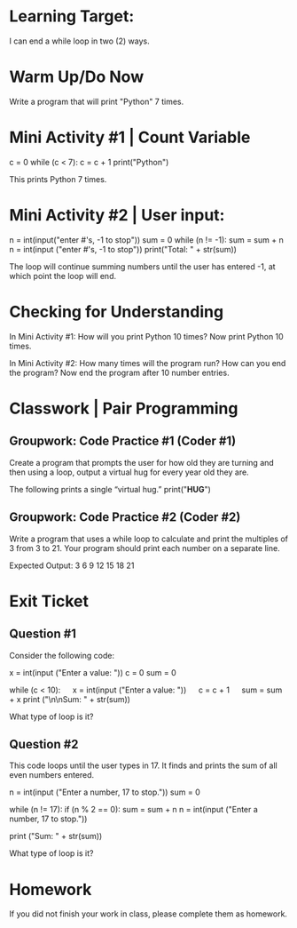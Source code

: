 # Learning Target:
I can end a while loop in two (2) ways.

# Warm Up/Do Now
Write a program that will print "Python" 7 times.

# Mini Activity #1 | Count Variable

c = 0
while (c < 7):
  c = c + 1
  print("Python")

This prints Python 7 times.

# Mini Activity #2 | User input:

n = int(input("enter #'s, -1 to stop"))
sum = 0
while (n != -1):
  sum = sum + n
  n = int(input ("enter #'s, -1 to stop"))
print("Total: " + str(sum))

The loop will continue summing numbers until the user has entered -1, at which point the loop will end.

# Checking for Understanding
In Mini Activity #1:
How will you print Python 10 times? 
Now print Python 10 times.

In Mini Activity #2:
How many times will the program run?
How can you end the program?
Now end the program after 10 number entries.

# Classwork | Pair Programming
## Groupwork: Code Practice #1 (Coder #1)
Create a program that prompts the user for how old they are turning and then using a loop, output a virtual hug for every year old they are.

The following prints a single “virtual hug.”
print("**HUG**")

## Groupwork: Code Practice #2 (Coder #2)
Write a program that uses a while loop to calculate and print the multiples of 3 from 3 to 21. Your program should print each number on a separate line.

Expected Output:
3 
6
9
12
15
18
21

# Exit Ticket
## Question #1
Consider the following code:

x = int(input ("Enter a value: "))
c = 0
sum = 0

while (c < 10):
   x = int(input ("Enter a value: "))
   c = c + 1
   sum = sum + x
print ("\n\nSum: " + str(sum))

What type of loop is it?

## Question #2
This code loops until the user types in 17. It finds and prints the sum of all even numbers entered.

n = int(input ("Enter a number, 17 to stop."))
sum = 0

while (n != 17):
   if (n % 2 == 0):
      sum = sum + n
   n = int(input ("Enter a number, 17 to stop."))

print ("Sum: " + str(sum))

What type of loop is it?

# Homework
If you did not finish your work in class, please complete them as homework.

